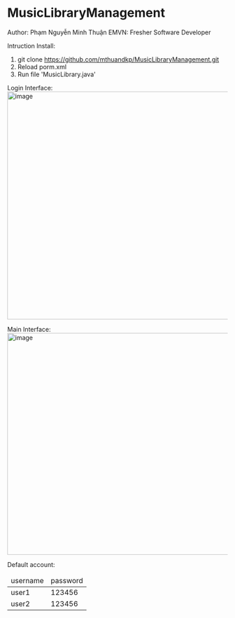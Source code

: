 # MusicLibraryManagement
Author: Phạm Nguyễn Minh Thuận
EMVN: Fresher Software Developer

Intruction Install:
  1. git clone https://github.com/mthuandkp/MusicLibraryManagement.git
  2. Reload porm.xml
  3. Run file 'MusicLibrary.java'
     
Login Interface:<br/>
<img width="521" alt="image" src="https://github.com/mthuandkp/MusicLibraryManagement/assets/87434092/f9bc12ae-c849-4723-8b32-52d57688ab48">

Main Interface:<br/>
<img width="507" alt="image" src="https://github.com/mthuandkp/MusicLibraryManagement/assets/87434092/e6beec5b-dbff-4c79-8292-ec27d4ed0c5e">

Default account:
<table>
    <thead>
        <td>username</td>    
        <td>password</td>    
    </thead>
    <tr>
        <td>user1</td>
        <td>123456</td>
    </tr>
    <tr>
        <td>user2</td>
        <td>123456</td>
    </tr>
</table>